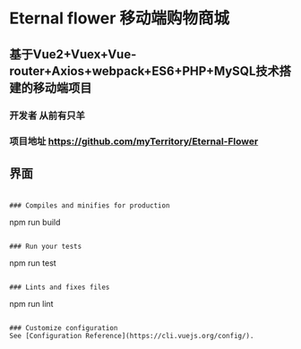 # Eternal flower 移动端购物商城

## 基于Vue2+Vuex+Vue-router+Axios+webpack+ES6+PHP+MySQL技术搭建的移动端项目
### 开发者 从前有只羊
### 项目地址 https://github.com/myTerritory/Eternal-Flower


## 界面
### 

```

### Compiles and minifies for production
```
npm run build
```

### Run your tests
```
npm run test
```

### Lints and fixes files
```
npm run lint
```

### Customize configuration
See [Configuration Reference](https://cli.vuejs.org/config/).
